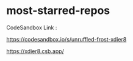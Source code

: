 # most-starred-repos

CodeSandbox Link : 

https://codesandbox.io/s/unruffled-frost-xdier8

https://xdier8.csb.app/
